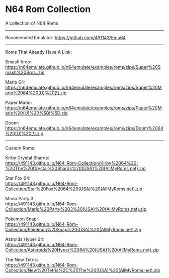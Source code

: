 # N64 Rom Collection
A collection of N64 Roms  

_______________________________
                                                        
Recomended Emulator: https://github.com/491143/Emu64

________________________________

Roms That Already Have A Link:  

Smash bros:       
https://n64emulate.github.io/n64emulate/examples/roms/zips/Super%20Smash%20Bros..zip

Mario 64:         
https://n64emulate.github.io/n64emulate/examples/roms/zips/Super%20Mario%2064%20(U)%20[!].zip

Paper Mario:         
https://n64emulate.github.io/n64emulate/examples/roms/zips/Paper%20Mario%20(U)%20%5B!%5D.zip    

Doom:  
https://n64emulate.github.io/n64emulate/examples/roms/zips/Doom%2064%20(U)%20[!].zip  

__________________________________

Custom Roms:  

Kirby Crystal Shards:  
https://491143.github.io/N64-Rom-Collection/Kirby%2064%20-%20The%20Crystal%20Shards%20(USA)%20(AllMyRoms.net).zip  

Star Fox 64:  
https://491143.github.io/N64-Rom-Collection/Star%20Fox%2064%20(USA)%20(AllMyRoms.net).zip  

Mario Party 3:  
https://491143.github.io/N64-Rom-Collection/Mario%20Party%203%20(USA)%20(AllMyRoms.net).zip  

Pokemon Snap:  
https://491143.github.io/N64-Rom-Collection/Pokemon%20Snap%20(USA)%20(AllMyRoms.net).zip  

Astroids Hyper 64:  
https://491143.github.io/N64-Rom-Collection/Asteroids%20Hyper%2064%20(USA)%20(AllMyRoms.net).zip  

The New Tetris:  
https://491143.github.io/N64-Rom-Collection/New%20Tetris%2C%20The%20(USA)%20(AllMyRoms.net).zip
